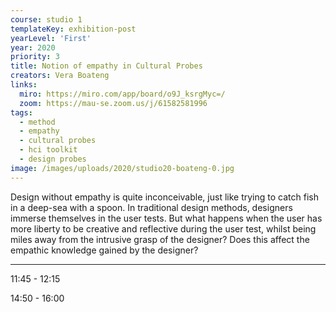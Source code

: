 ```yaml
---
course: studio 1
templateKey: exhibition-post
yearLevel: 'First'
year: 2020
priority: 3
title: Notion of empathy in Cultural Probes
creators: Vera Boateng
links:
  miro: https://miro.com/app/board/o9J_ksrgMyc=/
  zoom: https://mau-se.zoom.us/j/61582581996
tags:
  - method
  - empathy
  - cultural probes
  - hci toolkit
  - design probes
image: /images/uploads/2020/studio20-boateng-0.jpg
---
```


Design without empathy is quite inconceivable, just like trying to catch fish in a deep-sea with a spoon. In traditional design methods, designers immerse themselves in the user tests. But what happens when the user has more liberty to be creative and reflective during the user test, whilst being miles away from the intrusive grasp of the designer? Does this affect the empathic knowledge gained by the designer?

---

11:45 - 12:15

14:50 - 16:00
